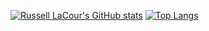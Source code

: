 [![Russell LaCour's GitHub stats](https://github-readme-stats.vercel.app/api?username=lacvapps&count_private=true&include_all_commits=true)](https://github.com/anuraghazra/github-readme-stats)
[![Top Langs](https://github-readme-stats.vercel.app/api/top-langs/?username=lacvapps)](https://github.com/anuraghazra/github-readme-stats)

